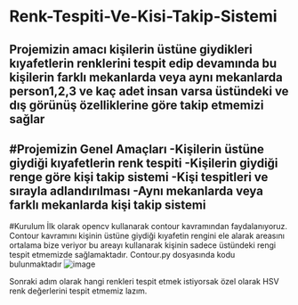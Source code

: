 # Renk-Tespiti-Ve-Kisi-Takip-Sistemi
Projemizin amacı kişilerin üstüne giydikleri kıyafetlerin renklerini tespit edip devamında bu kişilerin farklı mekanlarda veya aynı mekanlarda person1,2,3 ve kaç adet insan varsa üstündeki ve dış görünüş özelliklerine göre takip etmemizi sağlar
-------------------------------------------------------------------------------------------------------------------------------------------------------------------------
#Projemizin Genel Amaçları
-Kişilerin üstüne giydiği kıyafetlerin renk tespiti
-Kişilerin giydiği renge göre kişi takip sistemi
-Kişi tespitleri ve sırayla adlandırılması
-Aynı mekanlarda veya farklı mekanlarda kişi takip sistemi
-------------------------------------------------------------------------------------------------------------------------------------------------------------------------
#Kurulum
İlk olarak opencv kullanarak contour kavramından faydalanıyoruz. Contour kavramını kişinin üstüne giydiği kıyafetin rengini ele alarak areasını ortalama bize veriyor bu areayı kullanarak kişinin sadece üstündeki rengi tespit etmemizde sağlamaktadır. Contour.py dosyasında kodu bulunmaktadır
![image](https://user-images.githubusercontent.com/105969081/216791851-4c0e9a46-7a77-4cc9-9b7e-ac2b327237c9.png)

Sonraki adım olarak hangi renkleri tespit etmek istiyorsak özel olarak HSV renk değerlerini tespit etmemiz lazım. 
